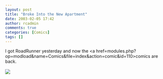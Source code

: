 ```yaml
---
layout: post
title: "Broke Into the New Apartment"
date: 2003-02-05 17:42
author: rcadmin
comments: true
categories: [Comics]
tags: []
---
```

I got RoadRunner yesterday and now the <a href=modules.php?op=modload&name=Comics&file=index&action=comic&id=110>comics</a> are back. <br /><br /><!--more--><img src='http://dl.bitsmack.com/comics/20030205.gif'   />
